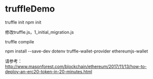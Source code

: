 # truffleDemo

truffle init
npm init

修改truffle.js，1_initial_migration.js

truffle compile

npm install --save-dev dotenv truffle-wallet-provider ethereumjs-wallet


请参考：http://www.masonforest.com/blockchain/ethereum/2017/11/13/how-to-deploy-an-erc20-token-in-20-minutes.html
